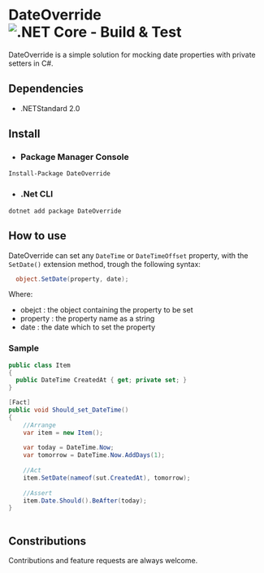 # DateOverride ![.NET Core - Build & Test](https://github.com/raschmitt/date-override/workflows/.NET%20Core%20-%20Build%20&%20Test/badge.svg)

DateOverride is a simple solution for mocking date properties with private setters in C#.

## Dependencies

- .NETStandard 2.0

## Install

- ### Package Manager Console

`Install-Package DateOverride`

- ### .Net CLI

`dotnet add package DateOverride`

## How to use

DateOverride can set any `DateTime` or `DateTimeOffset` property, with the `SetDate()` extension method, trough the following syntax:

```c#
  object.SetDate(property, date);
```
Where:

- obejct : the object containing the property to be set
- property : the property name as a string
- date : the date which to set the property

### Sample

```c#
public class Item
{
  public DateTime CreatedAt { get; private set; }
}

[Fact]
public void Should_set_DateTime()
{
    //Arrange
    var item = new Item();   
    
    var today = DateTime.Now;
    var tomorrow = DateTime.Now.AddDays(1);
    
    //Act
    item.SetDate(nameof(sut.CreatedAt), tomorrow);
    
    //Assert
    item.Date.Should().BeAfter(today);
}
    
```

## Constributions

  Contributions and feature requests are always welcome.
